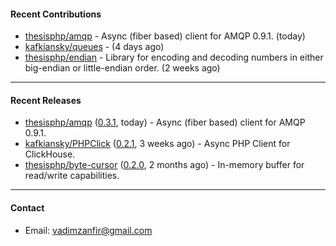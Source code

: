 #### Recent Contributions

- [thesisphp/amqp](https://github.com/thesisphp/amqp) - Async (fiber based) client for AMQP 0.9.1. (today)
- [kafkiansky/queues](https://github.com/kafkiansky/queues) -  (4 days ago)
- [thesisphp/endian](https://github.com/thesisphp/endian) - Library for encoding and decoding numbers in either big-endian or little-endian order. (2 weeks ago)

---

#### Recent Releases

- [thesisphp/amqp](https://github.com/thesisphp/amqp) ([0.3.1](https://github.com/thesisphp/amqp/releases/tag/0.3.1), today) - Async (fiber based) client for AMQP 0.9.1.
- [kafkiansky/PHPClick](https://github.com/kafkiansky/PHPClick) ([0.2.1](https://github.com/kafkiansky/PHPClick/releases/tag/0.2.1), 3 weeks ago) - Async PHP Client for ClickHouse.
- [thesisphp/byte-cursor](https://github.com/thesisphp/byte-cursor) ([0.2.0](https://github.com/thesisphp/byte-cursor/releases/tag/0.2.0), 2 months ago) - In-memory buffer for read/write capabilities.

---

#### Contact

- Email: [vadimzanfir@gmail.com](mailto://vadimzanfir@gmail.com)

